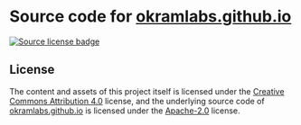 # Source code for [okramlabs.github.io]

[![Source license badge][license-src-img]][license-src-link]

## License

The content and assets of this project itself is licensed under the [Creative Commons Attribution 4.0][license-content-link] license, and the underlying source code of [okramlabs.github.io] is licensed under the [Apache-2.0][license-src-link] license.

<!-- links -->

<!-- License -->
[license-src-img]: https://img.shields.io/badge/license-Apache--2.0-blue.svg?style=flat-square
[license-src-link]: LICENSE

[license-content-img]: https://img.shields.io/badge/license-Apache-2.0-blue.svg?style=flat-square
[license-content-link]: LICENSE-content

[okramlabs.github.io]: https://okramlabs.github.io/
